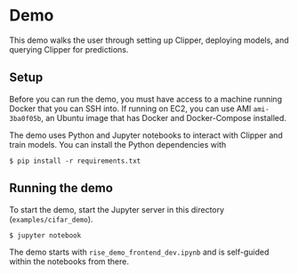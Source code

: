# Demo

This demo walks the user through setting up Clipper, deploying models,
and querying Clipper for predictions.

## Setup

Before you can run the demo, you must have access to a machine running
Docker that you can SSH into. If running on EC2, you can use AMI `ami-3ba0f05b`,
an Ubuntu image that has Docker and Docker-Compose installed.

The demo uses Python and Jupyter notebooks to interact with Clipper and
train models. You can install the Python dependencies with

```
$ pip install -r requirements.txt
```

## Running the demo

To start the demo, start the Jupyter server in this directory (`examples/cifar_demo`).

```
$ jupyter notebook
```

The demo starts with `rise_demo_frontend_dev.ipynb` and is self-guided
within the notebooks from there.
